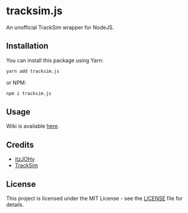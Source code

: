 # tracksim.js
An unofficial TrackSim wrapper for NodeJS.

## Installation

You can install this package using Yarn:

```bash
yarn add tracksim.js
```

or NPM:

```bash
npm i tracksim.js
```

## Usage

Wiki is available [here](https://github.com/itzJOHv/tracksim.js/wiki).

## Credits

- [itzJOHv](https://github.com/itzJOHv)
- [TrackSim](https://tracksim.app/)

## License

This project is licensed under the MIT License - see the [LICENSE](LICENSE) file for details.